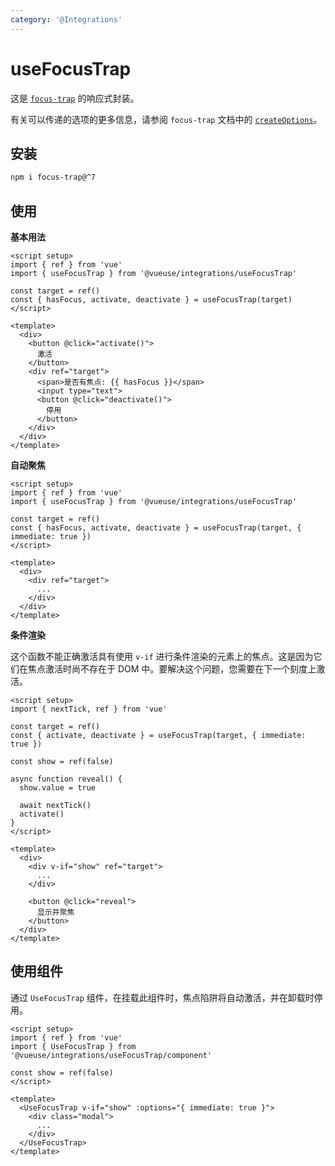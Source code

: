 ```yaml
---
category: '@Integrations'
---
```


# useFocusTrap

这是 [`focus-trap`](https://github.com/focus-trap/focus-trap) 的响应式封装。

有关可以传递的选项的更多信息，请参阅 `focus-trap` 文档中的 [`createOptions`](https://github.com/focus-trap/focus-trap#createfocustrapelement-createoptions)。

## 安装

```bash
npm i focus-trap@^7
```

## 使用

**基本用法**

```vue
<script setup>
import { ref } from 'vue'
import { useFocusTrap } from '@vueuse/integrations/useFocusTrap'

const target = ref()
const { hasFocus, activate, deactivate } = useFocusTrap(target)
</script>

<template>
  <div>
    <button @click="activate()">
      激活
    </button>
    <div ref="target">
      <span>是否有焦点: {{ hasFocus }}</span>
      <input type="text">
      <button @click="deactivate()">
        停用
      </button>
    </div>
  </div>
</template>
```

**自动聚焦**

```vue
<script setup>
import { ref } from 'vue'
import { useFocusTrap } from '@vueuse/integrations/useFocusTrap'

const target = ref()
const { hasFocus, activate, deactivate } = useFocusTrap(target, { immediate: true })
</script>

<template>
  <div>
    <div ref="target">
      ...
    </div>
  </div>
</template>
```

**条件渲染**

这个函数不能正确激活具有使用 `v-if` 进行条件渲染的元素上的焦点。这是因为它们在焦点激活时尚不存在于 DOM 中。要解决这个问题，您需要在下一个刻度上激活。

```vue
<script setup>
import { nextTick, ref } from 'vue'

const target = ref()
const { activate, deactivate } = useFocusTrap(target, { immediate: true })

const show = ref(false)

async function reveal() {
  show.value = true

  await nextTick()
  activate()
}
</script>

<template>
  <div>
    <div v-if="show" ref="target">
      ...
    </div>

    <button @click="reveal">
      显示并聚焦
    </button>
  </div>
</template>
```

## 使用组件

通过 `UseFocusTrap` 组件，在挂载此组件时，焦点陷阱将自动激活，并在卸载时停用。

```vue
<script setup>
import { ref } from 'vue'
import { UseFocusTrap } from '@vueuse/integrations/useFocusTrap/component'

const show = ref(false)
</script>

<template>
  <UseFocusTrap v-if="show" :options="{ immediate: true }">
    <div class="modal">
      ...
    </div>
  </UseFocusTrap>
</template>
```
